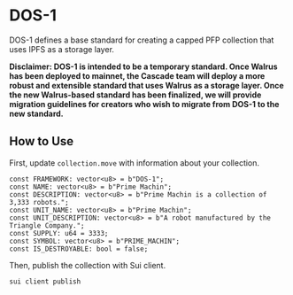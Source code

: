 # DOS-1

DOS-1 defines a base standard for creating a capped PFP collection that uses IPFS as a storage layer.

**Disclaimer: DOS-1 is intended to be a temporary standard. Once Walrus has been deployed to mainnet, the Cascade team will deploy a more robust and extensible standard that uses Walrus as a storage layer. Once the new Walrus-based standard has been finalized, we will provide migration guidelines for creators who wish to migrate from DOS-1 to the new standard.**

## How to Use

First, update `collection.move` with information about your collection.

```
const FRAMEWORK: vector<u8> = b"DOS-1";
const NAME: vector<u8> = b"Prime Machin";
const DESCRIPTION: vector<u8> = b"Prime Machin is a collection of 3,333 robots.";
const UNIT_NAME: vector<u8> = b"Prime Machin";
const UNIT_DESCRIPTION: vector<u8> = b"A robot manufactured by the Triangle Company.";
const SUPPLY: u64 = 3333;
const SYMBOL: vector<u8> = b"PRIME_MACHIN";
const IS_DESTROYABLE: bool = false;
```

Then, publish the collection with Sui client.

```
sui client publish
```